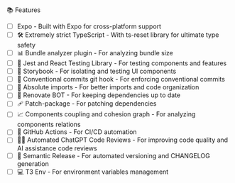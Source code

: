 📚 Features

- [ ] Expo - Built with Expo for cross-platform support
- [ ] 🛠️ Extremely strict TypeScript - With ts-reset library for ultimate type safety
- [ ] 📊 Bundle analyzer plugin - For analyzing bundle size
- [ ] 🧪 Jest and React Testing Library - For testing components and features
- [ ] 📕 Storybook - For isolating and testing UI components
- [ ] 📝 Conventional commits git hook - For enforcing conventional commits
- [ ] 🎯 Absolute imports - For better imports and code organization
- [ ] 🤖 Renovate BOT - For keeping dependencies up to date
- [ ] 🩹 Patch-package - For patching dependencies
- [ ] 📈 Components coupling and cohesion graph - For analyzing components relations
- [ ] 🚀 GitHub Actions - For CI/CD automation
- [ ] 🤖🧠 Automated ChatGPT Code Reviews - For improving code quality and AI assistance code reviews
- [ ] 🚢 Semantic Release - For automated versioning and CHANGELOG generation
- [ ] 💻 T3 Env - For environment variables management
